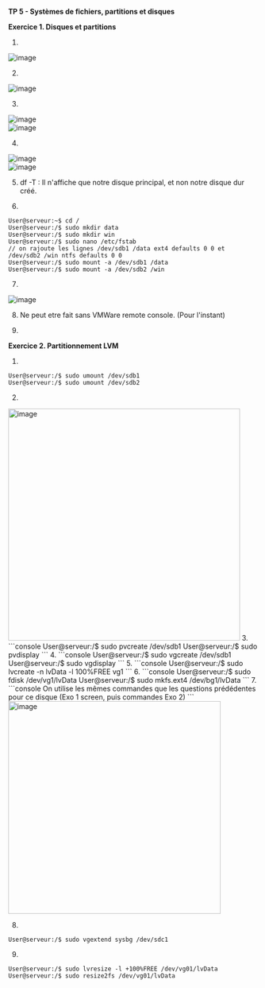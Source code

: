 **TP 5 - Systèmes de fichiers, partitions et disques**  

**Exercice 1. Disques et partitions**  

1. 
![image](https://user-images.githubusercontent.com/97438358/194228726-87ecf4a3-b55e-4230-b73c-e178731df69f.png)  

2.
![image](https://user-images.githubusercontent.com/97438358/194229360-7a302cc0-3d35-4586-a080-f6e346231c18.png)  

3.
![image](https://user-images.githubusercontent.com/97438358/194231733-d10b294e-0aad-4c47-bd66-594189baf2e2.png)  
![image](https://user-images.githubusercontent.com/97438358/194232016-f11202cc-3e0c-4a34-b3b0-6ba6130f3f59.png)  

4.
![image](https://user-images.githubusercontent.com/97438358/194234537-2c577bf7-5ee1-43d3-8ab0-749dfb6f8174.png)  
![image](https://user-images.githubusercontent.com/97438358/194233503-b54e98ca-8684-4913-ad57-0cfaa87ac129.png)  

5. df -T : Il n'affiche que notre disque principal, et non notre disque dur créé.  

6. 
```console
User@serveur:~$ cd /
User@serveur:/$ sudo mkdir data
User@serveur:/$ sudo mkdir win
User@serveur:/$ sudo nano /etc/fstab
// on rajoute les lignes /dev/sdb1 /data ext4 defaults 0 0 et /dev/sdb2 /win ntfs defaults 0 0
User@serveur:/$ sudo mount -a /dev/sdb1 /data
User@serveur:/$ sudo mount -a /dev/sdb2 /win
```
7. 
![image](https://user-images.githubusercontent.com/97438358/194266875-78911766-02e2-4201-a7fa-1f6a02451ce1.png)  

8. Ne peut etre fait sans VMWare remote console. (Pour l'instant)  
  
9. 

**Exercice 2. Partitionnement LVM**  

1.
```console
User@serveur:/$ sudo umount /dev/sdb1
User@serveur:/$ sudo umount /dev/sdb2
```
2.
<img width="467" alt="image" src="https://user-images.githubusercontent.com/97438358/194761397-b601a2a0-b3df-49d5-b87e-8650957825dc.png">  
3.
```console
User@serveur:/$ sudo pvcreate /dev/sdb1 
User@serveur:/$ sudo pvdisplay
```
4.
```console
User@serveur:/$ sudo vgcreate /dev/sdb1
User@serveur:/$ sudo vgdisplay
```
5.
```console
User@serveur:/$ sudo lvcreate -n lvData -l 100%FREE vg1
```
6.
```console
User@serveur:/$ sudo fdisk /dev/vg1/lvData
User@serveur:/$ sudo mkfs.ext4 /dev/bg1/lvData
```
7.
```console
On utilise les mêmes commandes que les questions prédédentes pour ce disque (Exo 1 screen, puis commandes Exo 2)
```

<img width="428" alt="image" src="https://user-images.githubusercontent.com/97438358/194760711-a33f49e3-61d1-4495-94b3-76ca425869cf.png">  

8.
```console
User@serveur:/$ sudo vgextend sysbg /dev/sdc1
```
9.
```console
User@serveur:/$ sudo lvresize -l +100%FREE /dev/vg01/lvData
User@serveur:/$ sudo resize2fs /dev/vg01/lvData
```
